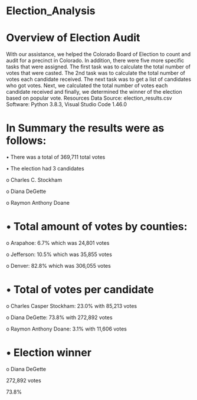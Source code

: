 # Election_Analysis

# Overview of Election Audit
With our assistance, we helped the Colorado Board of Election to count and audit for a precinct in Colorado. In addition, there were five more specific tasks that were assigned. The first task was to calculate the total number of votes that were casted. The 2nd task was to calculate the total number of votes each candidate received. The next task was to get a list of candidates who got votes. Next, we calculated the total number of votes each candidate received and finally, we determined the winner of the election based on popular vote.
Resources
Data Source: election_results.csv
Software: Python 3.8.3, Visual Studio Code 1.46.0

# In Summary the results were as follows:

•	There was a total of 369,711 total votes 

•	The election had 3 candidates 
  
  o	Charles C. Stockham
  
  o	Diana DeGette
  
  o	Raymon Anthony Doane

# •	Total amount of votes by counties:

o	Arapahoe: 6.7% which was 24,801 votes

o	Jefferson: 10.5% which was 35,855 votes

o	Denver: 82.8% which was 306,055 votes

# •	Total of votes per candidate

o	Charles Casper Stockham: 23.0% with 85,213 votes

o	 Diana DeGette: 73.8% with 272,892 votes

o	 Raymon Anthony Doane: 3.1% with 11,606 votes

# •	Election winner

o	Diana DeGette

272,892 votes

73.8%

